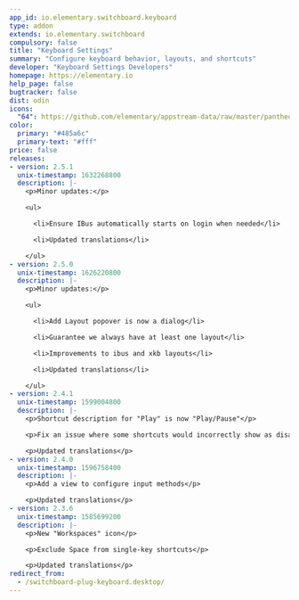 ```yaml
---
app_id: io.elementary.switchboard.keyboard
type: addon
extends: io.elementary.switchboard
compulsory: false
title: "Keyboard Settings"
summary: "Configure keyboard behavior, layouts, and shortcuts"
developer: "Keyboard Settings Developers"
homepage: https://elementary.io
help_page: false
bugtracker: false
dist: odin
icons:
  "64": https://github.com/elementary/appstream-data/raw/master/pantheon-data/main/icons/64x64/switchboard-plug-keyboard_preferences-desktop-keyboard.png
color:
  primary: "#485a6c"
  primary-text: "#fff"
price: false
releases:
- version: 2.5.1
  unix-timestamp: 1632268800
  description: |-
    <p>Minor updates:</p>

    <ul>

      <li>Ensure IBus automatically starts on login when needed</li>

      <li>Updated translations</li>

    </ul>
- version: 2.5.0
  unix-timestamp: 1626220800
  description: |-
    <p>Minor updates:</p>

    <ul>

      <li>Add Layout popover is now a dialog</li>

      <li>Guarantee we always have at least one layout</li>

      <li>Improvements to ibus and xkb layouts</li>

      <li>Updated translations</li>

    </ul>
- version: 2.4.1
  unix-timestamp: 1599004800
  description: |-
    <p>Shortcut description for "Play" is now "Play/Pause"</p>

    <p>Fix an issue where some shortcuts would incorrectly show as disabled</p>

    <p>Updated translations</p>
- version: 2.4.0
  unix-timestamp: 1596758400
  description: |-
    <p>Add a view to configure input methods</p>

    <p>Updated translations</p>
- version: 2.3.6
  unix-timestamp: 1585699200
  description: |-
    <p>New "Workspaces" icon</p>

    <p>Exclude Space from single-key shortcuts</p>

    <p>Updated translations</p>
redirect_from:
  - /switchboard-plug-keyboard.desktop/
---
```


